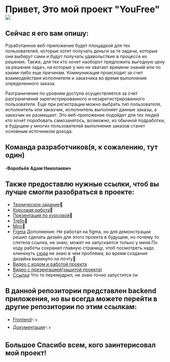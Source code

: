 # Привет, Это мой проект "YouFree"  ![](https://github.com/blackcater/blackcater/raw/main/images/Hi.gif) 
## Сейчас я его вам опишу:
Рзработанное веб-приложение будет площадкой для тех пользователей, которые хотят получать деньги за те задачи, которые они выберут сами и будут получать удавольствие в процессе их решения. Также, для тех кто хочет наоборот предложить выгодную цену за решение задач, на которые у них не хватает времени знаний или по каким-либо еще причинам. Коммуникация происходит за счет взаимодействия исполнителя и заказчика во время выполнения определенного заказа. 

Разграничение по уровням доступа осуществляется за счет разграничений зарегистрированного и незарегистрированного пользователя. Еще при регистрации можно выбрать тип пользователя, исполнитель или заказчик, исполнитель выполняет данные заказы, а заказчик их размещает. Это веб-приложение подойдет для тех людей кто хочет поробовать самозанятось, возможно, из обычной подработки, в будущем у многих пользователей выполнение заказов станет основным источником дохода.
## Команда разработчиков(я, к сожалению, тут один)
#### -Воробьёв Адам Николаевич
## Также предоставлю нужные ссылки, чтоб вы лучше смогли разобраться в проекте:
- [Техническое задание](https://github.com/TheTargetAdam/docs-/blob/main/TekhZ.pdf):pushpin:
- [Курсовая работа](https://github.com/TheTargetAdam/docs-/blob/main/Kursovaya.pdf):pushpin:
- [Презентация по курсовой](https://github.com/TheTargetAdam/docs-/blob/main/Kursovaya_prez.pptx):pushpin:
- [Trello](https://trello.com/b/6tiVTElm/сайт-youfree):pushpin:
- [Miro](https://miro.com/welcomeonboard/SDNMOXZoRnh1S296N3ZHVU53bHh1WnNjcGx4bjVXa3FCY3lkN1N3TWZJcnhnQzJMY0swVnRkSEMxOXdSbURVb3wzNDU4NzY0NTM4OTI2Mjk2ODkwfDI=?share_link_id=395207601280):pushpin:
- [Figma](https://www.figma.com/file/new/Untitled?t=sONgqNzdeuh8NXKc-0) 
Дополнение: Не работал на figma, но для демонстрации решил сделать дизайн для этого проекта в будущем, но почему то слетела ссылка, не знаю, может не запускается только у меня.По ходу работы сохранил главную страницу, чтоб посмотреть надо клинкнуть [сюда](https://github.com/TheTargetAdam/docs-/blob/main/UFree.jpg) не знаю в чем проблема, во время создания дизайна выкинуло на почту:pushpin:
- [Видео с кодом и работой проекта](https://github.com/TheTargetAdam/docs-/blob/main/Bandicam.mp4)
- [Видео с презентацией(защитой проекта)](https://github.com/TheTargetAdam/docs-/blob/main/BandicamPrez.mp4)
- [Ссылка](http://45.147.160.96:9065/)
Что то перемудрил, не знаю точно запустится ли

## В данной репозитории представлен backend приложения, но вы всегда можете перейти в другие репозитории по этим ссылкам:
- [Frontend](https://github.com/TheTargetAdam/front):point_left:
- [Документация](https://github.com/TheTargetAdam/docs-):point_left:

## Большое Спасибо всем, кого заинтерисовал мой проект!
